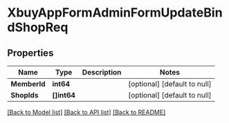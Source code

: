 # XbuyAppFormAdminFormUpdateBindShopReq

## Properties
Name | Type | Description | Notes
------------ | ------------- | ------------- | -------------
**MemberId** | **int64** |  | [optional] [default to null]
**ShopIds** | **[]int64** |  | [optional] [default to null]

[[Back to Model list]](../README.md#documentation-for-models) [[Back to API list]](../README.md#documentation-for-api-endpoints) [[Back to README]](../README.md)

